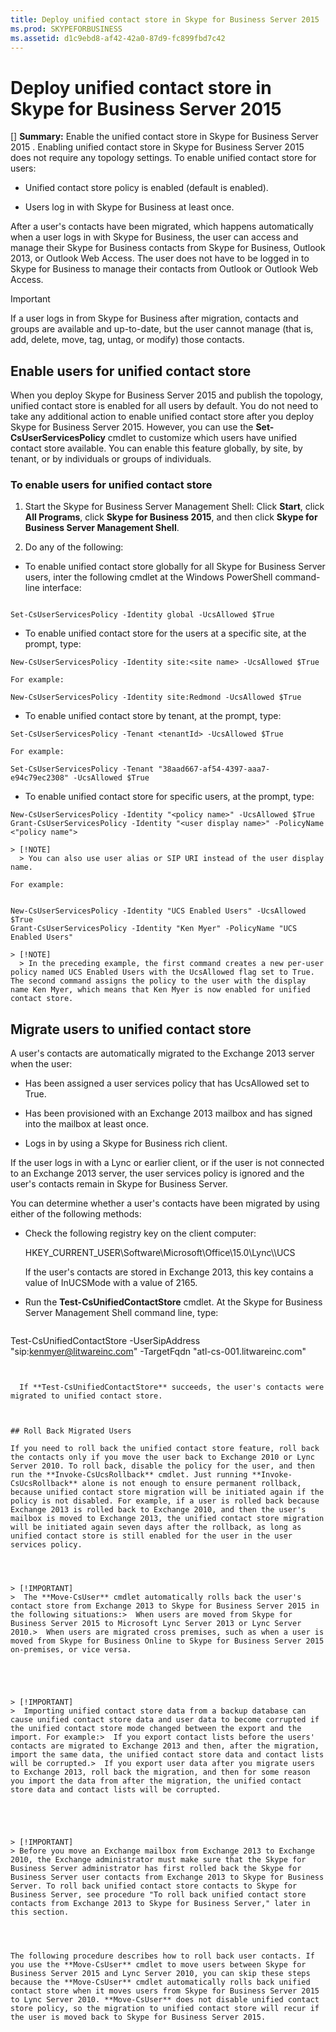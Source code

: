 ```yaml
---
title: Deploy unified contact store in Skype for Business Server 2015
ms.prod: SKYPEFORBUSINESS
ms.assetid: d1c9ebd8-af42-42a0-87d9-fc899fbd7c42
---
```



# Deploy unified contact store in Skype for Business Server 2015
[] **Summary:** Enable the unified contact store in Skype for Business Server 2015 .
Enabling unified contact store in Skype for Business Server 2015 does not require any topology settings. To enable unified contact store for users:
  
    
    


- Unified contact store policy is enabled (default is enabled).
    
  
- Users log in with Skype for Business at least once.
    
  

After a user's contacts have been migrated, which happens automatically when a user logs in with Skype for Business, the user can access and manage their Skype for Business contacts from Skype for Business, Outlook 2013, or Outlook Web Access. The user does not have to be logged in to Skype for Business to manage their contacts from Outlook or Outlook Web Access.
  
    
    


> [!IMPORTANT]
> If a user logs in from Skype for Business after migration, contacts and groups are available and up-to-date, but the user cannot manage (that is, add, delete, move, tag, untag, or modify) those contacts. 
  
    
    


## Enable users for unified contact store

When you deploy Skype for Business Server 2015 and publish the topology, unified contact store is enabled for all users by default. You do not need to take any additional action to enable unified contact store after you deploy Skype for Business Server 2015. However, you can use the **Set-CsUserServicesPolicy** cmdlet to customize which users have unified contact store available. You can enable this feature globally, by site, by tenant, or by individuals or groups of individuals.
  
    
    

### To enable users for unified contact store


1. Start the Skype for Business Server Management Shell: Click **Start**, click **All Programs**, click **Skype for Business 2015**, and then click **Skype for Business Server Management Shell**.
    
  
2. Do any of the following:
    
  - To enable unified contact store globally for all Skype for Business Server users, inter the following cmdlet at the Windows PowerShell command-line interface:
    
  ```
  
Set-CsUserServicesPolicy -Identity global -UcsAllowed $True
  ```

  - To enable unified contact store for the users at a specific site, at the prompt, type:
    
  ```
  New-CsUserServicesPolicy -Identity site:<site name> -UcsAllowed $True
  ```


    For example:
    


  ```
  New-CsUserServicesPolicy -Identity site:Redmond -UcsAllowed $True
  ```

  - To enable unified contact store by tenant, at the prompt, type:
    
  ```
  Set-CsUserServicesPolicy -Tenant <tenantId> -UcsAllowed $True
  ```


    For example:
    


  ```
  Set-CsUserServicesPolicy -Tenant "38aad667-af54-4397-aaa7-e94c79ec2308" -UcsAllowed $True
  ```

  - To enable unified contact store for specific users, at the prompt, type:
    
  ```
  New-CsUserServicesPolicy -Identity "<policy name>" -UcsAllowed $True
Grant-CsUserServicesPolicy -Identity "<user display name>" -PolicyName <"policy name">

  ```


    > [!NOTE]
      > You can also use user alias or SIP URI instead of the user display name. 

    For example:
    


  ```
  
New-CsUserServicesPolicy -Identity "UCS Enabled Users" -UcsAllowed $True
Grant-CsUserServicesPolicy -Identity "Ken Myer" -PolicyName "UCS Enabled Users"

  ```


    > [!NOTE]
      > In the preceding example, the first command creates a new per-user policy named UCS Enabled Users with the UcsAllowed flag set to True. The second command assigns the policy to the user with the display name Ken Myer, which means that Ken Myer is now enabled for unified contact store.

## Migrate users to unified contact store

A user's contacts are automatically migrated to the Exchange 2013 server when the user:
  
    
    

- Has been assigned a user services policy that has UcsAllowed set to True.
    
  
- Has been provisioned with an Exchange 2013 mailbox and has signed into the mailbox at least once.
    
  
- Logs in by using a Skype for Business rich client.
    
  
If the user logs in with a Lync or earlier client, or if the user is not connected to an Exchange 2013 server, the user services policy is ignored and the user's contacts remain in Skype for Business Server.
  
    
    
You can determine whether a user's contacts have been migrated by using either of the following methods: 
  
    
    

- Check the following registry key on the client computer:
    
    HKEY_CURRENT_USER\\Software\\Microsoft\\Office\\15.0\\Lync\\<SIP URL>\\UCS
    
    If the user's contacts are stored in Exchange 2013, this key contains a value of InUCSMode with a value of 2165.
    
  
- Run the **Test-CsUnifiedContactStore** cmdlet. At the Skype for Business Server Management Shell command line, type:
    
  ```
  
Test-CsUnifiedContactStore -UserSipAddress "sip:kenmyer@litwareinc.com" -TargetFqdn "atl-cs-001.litwareinc.com"
  ```


    If **Test-CsUnifiedContactStore** succeeds, the user's contacts were migrated to unified contact store.
    
  

## Roll Back Migrated Users

If you need to roll back the unified contact store feature, roll back the contacts only if you move the user back to Exchange 2010 or Lync Server 2010. To roll back, disable the policy for the user, and then run the **Invoke-CsUcsRollback** cmdlet. Just running **Invoke-CsUcsRollback** alone is not enough to ensure permanent rollback, because unified contact store migration will be initiated again if the policy is not disabled. For example, if a user is rolled back because Exchange 2013 is rolled back to Exchange 2010, and then the user's mailbox is moved to Exchange 2013, the unified contact store migration will be initiated again seven days after the rollback, as long as unified contact store is still enabled for the user in the user services policy.
  
    
    

> [!IMPORTANT]
>  The **Move-CsUser** cmdlet automatically rolls back the user's contact store from Exchange 2013 to Skype for Business Server 2015 in the following situations:>  When users are moved from Skype for Business Server 2015 to Microsoft Lync Server 2013 or Lync Server 2010.>  When users are migrated cross premises, such as when a user is moved from Skype for Business Online to Skype for Business Server 2015 on-premises, or vice versa.
  
    
    


> [!IMPORTANT]
>  Importing unified contact store data from a backup database can cause unified contact store data and user data to become corrupted if the unified contact store mode changed between the export and the import. For example:>  If you export contact lists before the users' contacts are migrated to Exchange 2013 and then, after the migration, import the same data, the unified contact store data and contact lists will be corrupted.>  If you export user data after you migrate users to Exchange 2013, roll back the migration, and then for some reason you import the data from after the migration, the unified contact store data and contact lists will be corrupted.
  
    
    


> [!IMPORTANT]
> Before you move an Exchange mailbox from Exchange 2013 to Exchange 2010, the Exchange administrator must make sure that the Skype for Business Server administrator has first rolled back the Skype for Business Server user contacts from Exchange 2013 to Skype for Business Server. To roll back unified contact store contacts to Skype for Business Server, see procedure "To roll back unified contact store contacts from Exchange 2013 to Skype for Business Server," later in this section. 
  
    
    

The following procedure describes how to roll back user contacts. If you use the **Move-CsUser** cmdlet to move users between Skype for Business Server 2015 and Lync Server 2010, you can skip these steps because the **Move-CsUser** cmdlet automatically rolls back unified contact store when it moves users from Skype for Business Server 2015 to Lync Server 2010. **Move-CsUser** does not disable unified contact store policy, so the migration to unified contact store will recur if the user is moved back to Skype for Business Server 2015.
  
    
    

